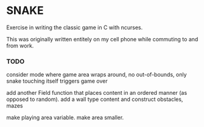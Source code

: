 # SNAKE
Exercise in writing the classic game in C with ncurses.

This was originally written entitely on my cell phone while
commuting to and from work.

### TODO
consider mode where game area wraps around, no out-of-bounds,
only snake touching itself triggers game over

add another Field function that places content in an ordered
manner (as opposed to random).  add a wall type content and
construct obstacles, mazes

make playing area variable.  make area smaller.
